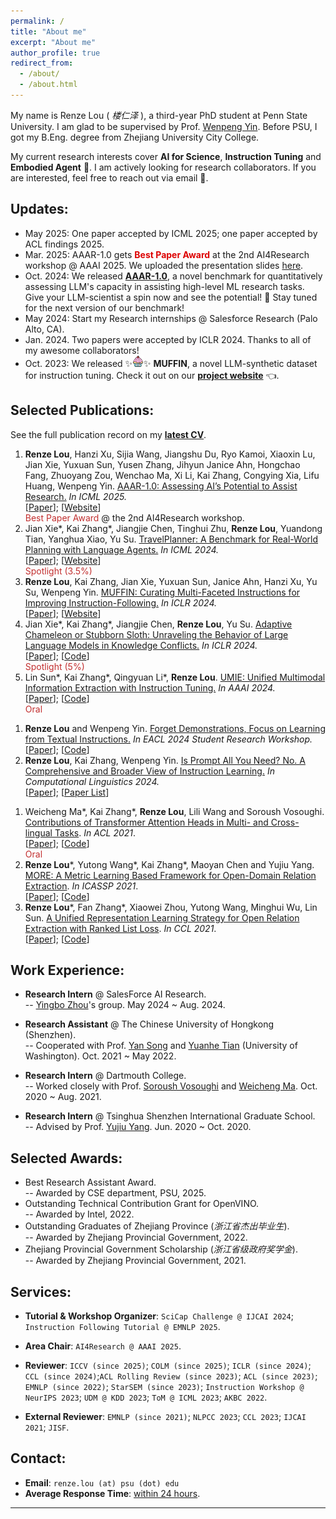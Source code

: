 ```yaml
---
permalink: /
title: "About me"
excerpt: "About me"
author_profile: true
redirect_from: 
  - /about/
  - /about.html
---
```


My name is Renze Lou ( *楼仁泽* ), a third-year PhD student at Penn State University. I am glad to be supervised by Prof. [Wenpeng Yin](https://www.wenpengyin.org/). Before PSU, I got my B.Eng. degree from Zhejiang University City College.

<!-- was an undergraduate at Zhejiang University City College, advised by Prof. [Lin Sun](https://scholar.google.com/citations?user=48cqMXkAAAAJ&hl=en). -->

My current research interests cover **AI for Science**, **Instruction Tuning** and **Embodied Agent** 🤖. I am actively looking for research collaborators. If you are interested, feel free to reach out via email 🤗.

<!-- <font color="#df1a7d">I am now seeking a <u>Research Internship position for summer 2025</u>.</font> Appreciate any opportunities or referrals! -->

<!-- <font color="#df1a7d">Upcoming research internships @ Salesforce Research (Summer 2024).</font> See you in Palo Alto, CA 🌞! -->


## Updates:
<!-- - **<font color="#dd0000">Important: Our group will move to Penn State University (PSU) in Jan. 2023, and welcome more new members in the future!</font><br/>** -->
- May 2025: One paper accepted by ICML 2025; one paper accepted by ACL findings 2025.  
- Mar. 2025: AAAR-1.0 gets **<font color="#dd0000">Best Paper Award</font>** at the 2nd AI4Research workshop @ AAAI 2025. We uploaded the presentation slides [here](https://docs.google.com/presentation/d/1vXehCXkDe4YYj5K18rImVlFRYCrfCaXH/edit?usp=sharing&ouid=108813759184101085271&rtpof=true&sd=true).
- Oct. 2024: We released **[AAAR-1.0](https://renzelou.github.io/AAAR-1.0/)**, a novel benchmark for quantitatively assessing LLM's capacity in assisting high-level ML research tasks. Give your LLM-scientist a spin now and see the potential! 🚀 Stay tuned for the next version of our benchmark!
- May 2024: Start my Research internships @ Salesforce Research (Palo Alto, CA). 
- Jan. 2024. Two papers were accepted by ICLR 2024. Thanks to all of my awesome collaborators!
- Oct. 2023: We released ✨<img src="./../images/cupcake.png" width="18" height="18">✨ **MUFFIN**, a novel LLM-synthetic dataset for instruction tuning. Check it out on our **[project website](https://renzelou.github.io/Muffin/)** 👈.
<!-- - Mar. 2023: 🔥🔥🔥 <font color="#dd0000">We released a comprehensive</font> **[reading list](https://github.com/RenzeLou/awesome-instruction-learning)** <font color="#dd0000">(more than 160 papers) on Instruction Learning!</font> The corresponding survey is available **[here](https://arxiv.org/abs/2303.10475)** 👈. -->
<!-- - Mar. 2023: 🔥🔥🔥 We released **a comprehensive survey** on Instruction Learning. Check it out on [arXiv](https://arxiv.org/abs/2303.10475). The corresponding paper list (more than 160 papers) is also available on [github](https://github.com/RenzeLou/awesome-instruction-learning). -->
<!-- - Feb. 2023: One paper accepted by ICASSP 2023. It was my first time supervising undergraduates through the whole project! -->
<!-- - Jan. 2023: Our group moved to Penn State University.  -->
<!-- - Oct. 2022: One paper accepted by EMNLP 2022. -->
<!-- - Aug. 2022: Began my PhD journey at Temple University. -->
<!-- - Jun. 2022: Two papers submitted to EMNLP 2022. -->
<!-- - Jun. 2022: Recieved Bachelor's degree. Goodbye, ZUCC. -->
<!-- - May 2022: **I received several Ph.D. offers and chose Temple University finally.**    -->
<!-- - Jan. 2022: Awarded "Outstanding Technical Contribution" from Intel. -->
<!-- - Oct. 2021: I came to CUHK-SZ and recieved a research assistantship. -->
<!-- -  advised by Prof. Yan Song. -->
<!-- Grant for OpenVINO -->

<!-- 
- Mar. 2022: Released a collation of massive QA corpora (i.e., [Datasets for Question Answering](https://github.com/RenzeLou/Datasets-for-Question-Answering)).
- Aug. 2021: **One of my works was accepted by EMNLP 2021.**
-->


## Selected Publications:

<!-- (<font size=4> * </font> indicates equal contribution) -->
See the full publication record on my **[latest CV](https://renzelou.github.io/RenzeLou_CV_05.15.2025.pdf)**.

<!-- 1. Ryo Kamoi, Sarkar Snigdha Sarathi Das, **Renze Lou**, Wenpeng Yin, Rui Zhang, and et al. <u>Evaluating LLMs at Detecting Errors in LLM Responses.</u> *arXiv Preprint 2024.* <br> [[Paper](https://arxiv.org/pdf/2404.03602.pdf)]; [[Code](https://github.com/psunlpgroup/ReaLMistake)] -->

1. **Renze Lou**, Hanzi Xu, Sijia Wang, Jiangshu Du, Ryo Kamoi, Xiaoxin Lu, Jian Xie, Yuxuan Sun, Yusen
Zhang, Jihyun Janice Ahn, Hongchao Fang, Zhuoyang Zou, Wenchao Ma, Xi Li, Kai Zhang, Congying Xia,
Lifu Huang, Wenpeng Yin. <u>AAAR-1.0: Assessing AI’s Potential to Assist Research.</u> *In ICML 2025.* <br> [[Paper](https://arxiv.org/abs/2410.22394)]; [[Website](https://renzelou.github.io/AAAR-1.0/)]<br> <font color="c22f2f">Best Paper Award </font>@ the 2nd AI4Research workshop.
1. Jian Xie\*, Kai Zhang\*, Jiangjie Chen, Tinghui Zhu, **Renze Lou**, Yuandong Tian, Yanghua Xiao, Yu Su. <u>TravelPlanner: A Benchmark for Real-World Planning with Language Agents.</u> *In ICML 2024.* <br> [[Paper](https://arxiv.org/pdf/2402.01622.pdf)]; [[Website](https://osu-nlp-group.github.io/TravelPlanner/)] <br> <font color="c22f2f">Spotlight (3.5%)</font>
2. **Renze Lou**, Kai Zhang, Jian Xie, Yuxuan Sun, Janice Ahn, Hanzi Xu, Yu Su, Wenpeng Yin. <u>MUFFIN: Curating Multi-Faceted Instructions for Improving Instruction-Following.</u> *In ICLR 2024.* <br> [[Paper](https://arxiv.org/abs/2312.02436)]; [[Website](https://renzelou.github.io/Muffin/)]
3. Jian Xie\*, Kai Zhang\*, Jiangjie Chen, **Renze Lou**, Yu Su. <u>Adaptive Chameleon or Stubborn Sloth: Unraveling the Behavior of Large Language Models in Knowledge Conflicts.</u> *In ICLR 2024.* <br> [[Paper](https://arxiv.org/pdf/2305.13300.pdf)]; [[Code](https://github.com/OSU-NLP-Group/LLM-Knowledge-Conflict)] <br> <font color="c22f2f">Spotlight (5%)</font>
4. Lin Sun\*, Kai Zhang\*, Qingyuan Li\*, **Renze Lou**. <u>UMIE: Unified Multimodal Information Extraction with Instruction Tuning.</u> *In AAAI 2024.* <br> [[Paper](https://arxiv.org/abs/2401.03082)]; [[Code](https://github.com/ZUCC-AI/UMIE)] <br> <font color="c22f2f">Oral</font>
<!-- 5. Janice Ahn, RISHU VERMA, **Renze Lou**, Di Liu, Rui Zhang, Wenpeng Yin. <u>Large Language Models for Mathematical Reasoning: Progresses and Challenges.</u> *In EACL 2024 Student Research Workshop.* <br> [[Paper]()] -->
1. **Renze Lou** and Wenpeng Yin. <u>Forget Demonstrations, Focus on Learning from Textual Instructions.</u> *In EACL 2024 Student Research Workshop.* <br> [[Paper](https://arxiv.org/abs/2308.03795)]; [[Code](https://github.com/RenzeLou/Pick-Rank)]
2. **Renze Lou**, Kai Zhang, Wenpeng Yin. <u>Is Prompt All You Need? No. A Comprehensive and Broader View of Instruction Learning.</u> *In Computational Linguistics 2024.* <br> [[Paper](https://arxiv.org/pdf/2303.10475.pdf)]; [[Paper List](https://github.com/RenzeLou/awesome-instruction-learning)]
<!-- 8. Xiaojie Gu, **Renze Lou**, Lin Sun, Shangxin Li. <u>PAGE: A Position-Aware Graph-Based Model for Emotion Cause Entailment in Conversation</u>. *In ICASSP 2023*. <br> [[Paper](https://arxiv.org/abs/2303.01795)]; [[Code](https://github.com/XiaojieGu/PAGE)] -->
<!-- 9.  Yuanhe Tian, **Renze Lou**, Xiangyu Pang, Lianxi Wang, Shengyi JIANG and Yan Song. <u>Improving English-Arabic Transliteration with Phonemic Memories</u>. *In EMNLP-Findings 2022*. <br> [[Paper](https://aclanthology.org/2022.findings-emnlp.238)]; [[Data](https://github.com/synlp/EATrans)] -->
<!-- 10. Weicheng Ma, **Renze Lou** , Kai Zhang, Lili Wang and Soroush Vosoughi. <u>GradTS: A Gradient-Based Automatic Auxiliary Task Selection Method Based on Transformer Networks</u>. *In EMNLP 2021*. <br> [[Paper](https://aclanthology.org/2021.emnlp-main.455/)]; [[Code](https://github.com/RenzeLou/GradTS)] -->
1. Weicheng Ma\*, Kai Zhang\*, **Renze Lou**, Lili Wang and Soroush Vosoughi. <u>Contributions of Transformer Attention Heads in Multi- and Cross-lingual Tasks</u>. *In ACL 2021*. <br> [[Paper](https://aclanthology.org/2021.acl-long.152/)]; [[Code](https://github.com/hikari-NYU/Contributions-of-Transformer-Attention-Heads-in-Multi--and-Cross-lingual-Tasks)] <br> <font color="c22f2f">Oral</font>
2. **Renze Lou**\*, Yutong Wang\*, Kai Zhang\*, Maoyan Chen and Yujiu Yang. <u>MORE: A Metric Learning Based Framework for Open-Domain Relation Extraction</u>. *In ICASSP 2021*. <br> [[Paper](https://arxiv.org/abs/2206.00289)]; [[Code](https://github.com/RenzeLou/MORE)]
3.   **Renze Lou**\*, Fan Zhang\*, Xiaowei Zhou, Yutong Wang, Minghui Wu, Lin Sun. <u>A Unified Representation Learning Strategy for Open Relation Extraction with Ranked List Loss</u>. *In CCL 2021*. <br> [[Paper](https://aclanthology.org/2021.ccl-1.98/)]; [[Code](https://github.com/RenzeLou/MORE)]


## Work Experience:

- **Research Intern** @ SalesForce AI Research. <br> \-- [Yingbo Zhou](https://scholar.google.com/citations?user=H_6RQ7oAAAAJ&hl=en)'s group. May 2024 ~ Aug. 2024.

- **Research Assistant** @ The Chinese University of Hongkong (Shenzhen). <br> \-- Cooperated with Prof. [Yan Song](https://scholar.google.com.hk/citations?hl=en&user=MsRp7g0AAAAJ) and [Yuanhe Tian](https://scholar.google.com/citations?user=5GCwWZ8AAAAJ&hl=en) (University of Washington). Oct. 2021 ~ May 2022. 
- **Research Intern** @ Dartmouth College. <br> \-- Worked closely with Prof. [Soroush Vosoughi](https://scholar.google.com.hk/citations?user=45DAXkwAAAAJ&hl=en) and [Weicheng Ma](https://scholar.google.com.hk/citations?user=njnBrb4AAAAJ&hl=en). Oct. 2020 ~ Aug. 2021. 
- **Research Intern** @ Tsinghua Shenzhen International Graduate School. <br> \-- Advised by Prof. [Yujiu Yang](https://scholar.google.com.hk/citations?hl=en&user=4gH3sxsAAAAJ). Jun. 2020 ~ Oct. 2020. 

<!-- ## Research Experience:
- **Research Assistant** @ Penn State University. <br> \-- Supervised by Prof. [Wenpeng Yin](https://scholar.google.com/citations?user=mRg16LkAAAAJ&hl=en). Aug. 2022 ~ Present.
- **Research Assistant** @ The Chinese University of Hongkong (Shenzhen). <br> \-- Cooperated with Prof. [Yan Song](https://scholar.google.com.hk/citations?hl=en&user=MsRp7g0AAAAJ) and [Yuanhe Tian](https://scholar.google.com/citations?user=5GCwWZ8AAAAJ&hl=en) (University of Washington). Oct. 2021 ~ May 2022. 
- **Research Intern** @ Dartmouth College. <br> \-- Worked closely with Prof. [Soroush Vosoughi](https://scholar.google.com.hk/citations?user=45DAXkwAAAAJ&hl=en) and [Weicheng Ma](https://scholar.google.com.hk/citations?user=njnBrb4AAAAJ&hl=en). Oct. 2020 ~ Aug. 2021. 
- **Research Intern** @ Tsinghua Shenzhen International Graduate School. <br> \-- Advised by Prof. [Yujiu Yang](https://scholar.google.com.hk/citations?hl=en&user=4gH3sxsAAAAJ). Jun. 2020 ~ Oct. 2020. 
- **Research Assistant** @ Zhejiang University City College. <br> \-- Advised by Prof. [Lin Sun](https://scholar.google.com/citations?user=48cqMXkAAAAJ&hl=en) and [Kai Zhang](https://scholar.google.com/citations?user=sDnAIsgAAAAJ&hl=en) (Ohio State University). Jul. 2020 ~ Mar. 2021.  -->


## Selected Awards:
- Best Research Assistant Award. <br> \-- Awarded by CSE department, PSU, 2025. 
- Outstanding Technical Contribution Grant for OpenVINO. <br> \-- Awarded by Intel, 2022.
- Outstanding Graduates of Zhejiang Province (*浙江省杰出毕业生*). <br> \-- Awarded by Zhejiang Provincial Government, 2022.
- Zhejiang Provincial Government Scholarship (*浙江省级政府奖学金*). <br> \-- Awarded by Zhejiang Provincial Government, 2021.
  
## Services:
- **Tutorial & Workshop Organizer**: `SciCap Challenge @ IJCAI 2024`; `Instruction Following Tutorial @ EMNLP 2025`.
- **Area Chair**: `AI4Research @ AAAI 2025`.
- **Reviewer**: `ICCV (since 2025)`; `COLM (since 2025)`; `ICLR (since 2024)`; `CCL (since 2024)`;`ACL Rolling Review (since 2023)`; `ACL (since 2023)`; `EMNLP (since 2022)`; `StarSEM (since 2023)`; `Instruction Workshop @ NeurIPS 2023`; `UDM @ KDD 2023`; `ToM @ ICML 2023`; `AKBC 2022`.

- **External Reviewer**: `EMNLP (since 2021)`; `NLPCC 2023`; `CCL 2023`; `IJCAI 2021`; `JISF`.

<!-- - **Teaching & Leadership**: Co-Founder of [CCAi](https://github.com/ZUCC-AI), teaching undergruaduate students in doing AI research. -->


## Contact:
- **Email**: `renze.lou (at) psu (dot) edu`
- **Average Response Time**: <u>within 24 hours</u>.


------------

<script type='text/javascript' id='clustrmaps' src='//cdn.clustrmaps.com/map_v2.js?cl=ffffff&w=288&t=tt&d=dc26DYNe0X1PgCNiVzcfGP8oPNLgTbiwGE77MJThVnw&cmn=ff5353&cmo=f78403&co=2d78ad&ct=ffffff'></script>
